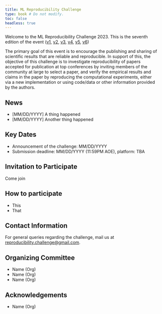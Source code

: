 ```yaml
---
title: ML Reproducibility Challenge
type: book # Do not modify.
toc: false
headless: true
---
```


Welcome to the ML Reproducibility Challenge 2023. This is the seventh edition of the event ([v1](https://www.cs.mcgill.ca/~jpineau/ICLR2018-ReproducibilityChallenge.html), [v2](https://www.cs.mcgill.ca/~jpineau/ICLR2019-ReproducibilityChallenge.html), [v3](https://reproducibility-challenge.github.io/neurips2019/), [v4](https://paperswithcode.com/rc2020), [v5](https://paperswithcode.com/rc2021), [v6](https://paperswithcode.com/rc2022))

The primary goal of this event is to encourage the publishing and sharing of scientific results that are reliable and reproducible. In support of this, the objective of this challenge is to investigate reproducibility of papers accepted for publication at top conferences by inviting members of the community at large to select a paper, and verify the empirical results and claims in the paper by reproducing the computational experiments, either via a new implementation or using code/data or other information provided by the authors.



## News

- [MM/DD/YYYY] A thing happened
- [MM/DD/YYYY] Another thing happened

## Key Dates

- Announcement of the challenge: MM/DD/YYYY
- Submission deadline: MM/DD/YYYY (11:59PM AOE), platform: TBA

## Invitation to Participate

Come join

## How to participate
- This
- That

## Contact Information
For general queries regarding the challenge, mail us at reproducibility.challenge@gmail.com.

## Organizing Committee
- Name (Org)
- Name (Org)
- Name (Org)

## Acknowledgements
- Name (Org)
